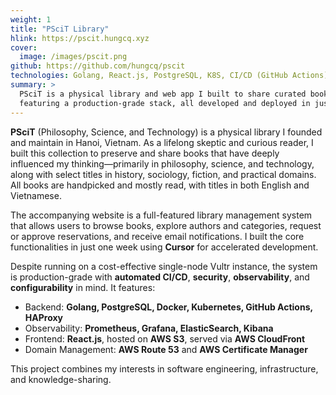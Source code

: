 ```yaml
---
weight: 1
title: "PSciT Library"
hlink: https://pscit.hungcq.xyz
cover:
  image: /images/pscit.png
github: https://github.com/hungcq/pscit
technologies: Golang, React.js, PostgreSQL, K8S, CI/CD (GitHub Actions), AWS, EFK, Prometheus, Grafana
summary: >
  PSciT is a physical library and web app I built to share curated books on philosophy, science, and technology,
  featuring a production-grade stack, all developed and deployed in just one week.
---
```


**PSciT** (Philosophy, Science, and Technology) is a physical library I founded and maintain in Hanoi, Vietnam.
As a lifelong skeptic and curious reader,
I built this collection to preserve and share books that have deeply influenced my thinking—primarily in philosophy,
science, and technology, along with select titles in history, sociology, fiction, and practical domains.
All books are handpicked and mostly read, with titles in both English and Vietnamese.

The accompanying website is a full-featured library management system that allows users to browse books,
explore authors and categories, request or approve reservations, and receive email notifications.
I built the core functionalities in just one week using **Cursor** for accelerated development.

Despite running on a cost-effective single-node Vultr instance,
the system is production-grade with **automated CI/CD**, **security**, **observability**, and **configurability** in mind.
It features:
- Backend: **Golang, PostgreSQL, Docker, Kubernetes, GitHub Actions, HAProxy**
- Observability: **Prometheus, Grafana, ElasticSearch, Kibana**
- Frontend: **React.js**, hosted on **AWS S3**, served via **AWS CloudFront**
- Domain Management: **AWS Route 53** and **AWS Certificate Manager**

This project combines my interests in software engineering, infrastructure, and knowledge-sharing.
